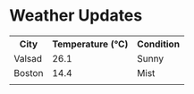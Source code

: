 # Weather Updates

<!-- WEATHER-UPDATE-START -->
<table><tr><th>City</th><th>Temperature (°C)</th><th>Condition</th></tr><tr><td>Valsad</td><td>26.1</td><td>Sunny</td></tr><tr><td>Boston</td><td>14.4</td><td>Mist</td></tr><tr><td></td><td></td><td></td></tr></table>
<!-- WEATHER-UPDATE-END -->
